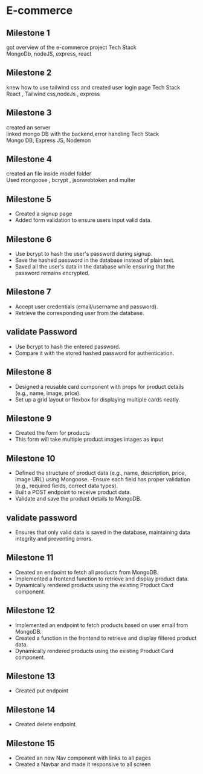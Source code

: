 # E-commerce   
## Milestone 1   
got overview of the e-commerce project Tech Stack   
MongoDb, nodeJS, express, react   
## Milestone 2   
knew how to use tailwind css and created user login page Tech Stack   
React , Tailwind css,nodeJs , express   
## Milestone 3   
created an server   
linked mongo DB with the backend,error handling Tech Stack   
Mongo DB, Express JS, Nodemon   
## Milestone 4   
created an file inside model folder   
Used mongoose , bcrypt , jsonwebtoken and multer   

## Milestone 5
- Created a signup page
- Added form validation to ensure users input valid data.

## Milestone 6  
- Use bcrypt to hash the user's password during signup. 
- Save the hashed password in the database instead of plain text.
- Saved all the user's data in the database while ensuring that the password remains encrypted.

## Milestone 7 
- Accept user credentials (email/username and password).  
- Retrieve the corresponding user from the database.

## validate Password 
- Use bcrypt to hash the entered password.
- Compare it with the stored hashed password for authentication.

## Milestone 8 
- Designed a reusable card component with props for product details (e.g., name, image, price).
- Set up a grid layout or flexbox for displaying multiple cards neatly.

## Milestone 9 
- Created the form for products
- This form will take multiple product images images as input

## Milestone 10
- Defined the structure of product data (e.g., name, description, price, image URL) using Mongoose. -Ensure each field has proper validation (e.g., required fields, correct data types).
- Built a POST endpoint to receive product data.
- Validate and save the product details to MongoDB.

## validate password 
- Ensures that only valid data is saved in the database, maintaining data integrity and preventing errors.

## Milestone 11   
- Created an endpoint to fetch all products from MongoDB.  
- Implemented a frontend function to retrieve and display product data.  
- Dynamically rendered products using the existing Product Card component.  


## Milestone 12  
- Implemented an endpoint to fetch products based on user email from MongoDB.  
- Created a function in the frontend to retrieve and display filtered product data.  
- Dynamically rendered products using the existing Product Card component.

## Milestone 13
- Created put endpoint

## Milestone 14
- Created delete endpoint   

## Milestone 15 
- Created an new Nav component with links to all pages
- Created a Navbar and made it responsive to all screen  

